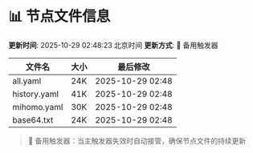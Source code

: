 # 📊 节点文件信息

**更新时间**: 2025-10-29 02:48:23 北京时间
**更新方式**: 🔄 备用触发器

| 文件名 | 大小 | 最后修改 |
|--------|------|----------|
| all.yaml | 24K | 2025-10-29 02:48 |
| history.yaml | 41K | 2025-10-29 02:48 |
| mihomo.yaml | 30K | 2025-10-29 02:48 |
| base64.txt | 24K | 2025-10-29 02:48 |

> 🔄 备用触发器：当主触发器失效时自动接管，确保节点文件的持续更新
